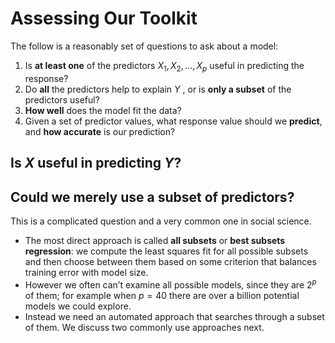 <!-- slide -->

# Assessing Our Toolkit

The follow is a reasonably set of questions to ask about a model:
1. Is **at least one** of the predictors $X_1, X_2, . . . , X_p$ useful in predicting the response?
2. Do **all** the predictors help to explain $Y$ , or is **only a subset** of the predictors useful?
3. **How well** does the model fit the data?
4. Given a set of predictor values, what response value should we **predict**, and **how accurate** is our prediction?

<!-- slide -->

## Is $X$ useful in predicting $Y$?


<!-- slide -->

## Could we merely use a subset of predictors?

This is a complicated question and a very common one in social science.

- The most direct approach is called **all subsets** or **best subsets regression**: we compute the least squares fit for all possible subsets and then choose between them based on some criterion that balances training error with model size.
- However we often can’t examine all possible models, since they are $2^p$ of them; for example when $p = 40$ there are over a billion potential models we could explore.
- Instead we need an automated approach that searches through a subset of them. We discuss two commonly use approaches next.

<!-- slide -->
